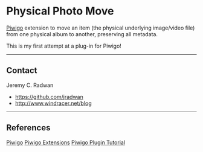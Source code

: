 # Physical Photo Move
[Piwigo](http://piwigo.org/) extension to move an item (the physical underlying image/video file) from one physical album to another, preserving all metadata.

This is my first attempt at a plug-in for Piwigo!

- - -
## Contact

Jeremy C. Radwan

- https://github.com/jradwan
- http://www.windracer.net/blog

- - -
## References

[Piwigo](http://piwigo.org/)
[Piwigo Extensions](http://piwigo.org/ext/)
[Piwigo Plugin Tutorial](http://piwigo.org/doc/doku.php?id=dev:extensions:plugin_tutorial1)

